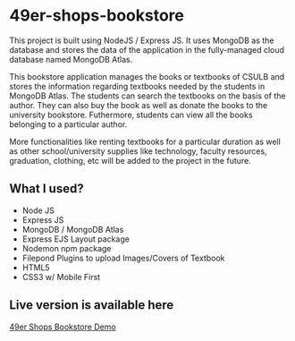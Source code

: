 # 49er-shops-bookstore

This project is built using NodeJS / Express JS. It uses MongoDB as the database and stores the data of the application in the fully-managed cloud database named MongoDB Atlas.

This bookstore application manages the books or textbooks of CSULB and stores the information regarding textbooks needed by the students in MongoDB Atlas. The students can search the textbooks on the basis of the author. They can also buy the book as well as donate the books to the university bookstore. Futhermore, students can view all the books belonging to a particular author. 

More functionalities like renting textbooks for a particular duration as well as other school/university supplies like technology, faculty resources, graduation, clothing, etc will be added to the project in the future.

## What I used?

- Node JS
- Express JS
- MongoDB / MongoDB Atlas
- Express EJS Layout package
- Nodemon npm package
- Filepond Plugins to upload Images/Covers of Textbook
- HTML5
- CSS3 w/ Mobile First

## Live version is available here

[49er Shops Bookstore Demo](https://bookstore-49er-shops.herokuapp.com)
